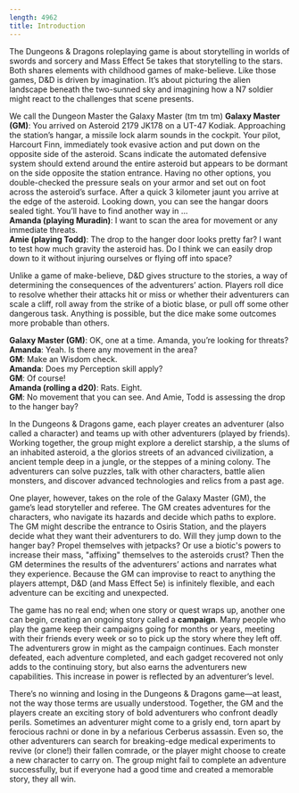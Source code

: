 ```yaml
---
length: 4962
title: Introduction
---
```

The Dungeons & Dragons roleplaying game is about storytelling in worlds of swords and sorcery and Mass Effect 5e
takes that storytelling to the stars. Both shares elements with childhood games of make-believe. Like those games,
D&D is driven by imagination. It’s about picturing the alien landscape beneath the two-sunned sky and imagining how a
N7 soldier might react to the challenges that scene presents.

<v-card><v-card-text>
<v-alert :value="true" type="info">
We call the Dungeon Master the Galaxy Master (tm tm tm)
</v-alert>
__Galaxy Master (GM)__: You arrived on Asteroid 2179 JK178 on a UT-47 Kodiak. Approaching the station’s hangar, a missile
lock alarm sounds in the cockpit. Your pilot, Harcourt Finn, immediately took evasive action and put down on the opposite
side of the asteroid. Scans indicate the automated defensive system should extend around the entire asteroid but appears
to be dormant on the side opposite the station entrance. Having no other options, you double-checked the pressure seals
on your armor and set out on foot across the asteroid’s surface. After a quick 3 kilometer jaunt you arrive at the edge
of the asteroid. Looking down, you can see the hangar doors sealed tight. You’ll have to find another way in …
\
__Amanda (playing Muradin)__: I want to scan the area for movement or any immediate threats.
\
__Amie (playing Todd)__: The drop to the hanger door looks pretty far? I want to test how much gravity the asteroid has.
Do I think we can easily drop down to it without injuring ourselves or flying off into space?
</v-card-text></v-card>

Unlike a game of make-believe, D&D gives structure to the stories, a way of determining the consequences of the adventurers’
action. Players roll dice to resolve whether their attacks hit or miss or whether their adventurers can scale a cliff,
roll away from the strike of a biotic blase, or pull off some other dangerous task. Anything is possible,
but the dice make some outcomes more probable than others.

<v-card><v-card-text>
__Galaxy Master (GM)__: OK, one at a time. Amanda, you’re looking for threats?
\
__Amanda__: Yeah. Is there any movement in the area?
\
__GM__: Make an Wisdom check.
\
__Amanda__: Does my Perception skill apply?
\
__GM__: Of course!
\
__Amanda (rolling a d20)__: Rats. Eight.
\
__GM__: No movement that you can see. And Amie, Todd is assessing the drop to the hanger bay?
</v-card-text></v-card>

In the Dungeons & Dragons game, each player creates an adventurer (also called a character) and teams up with other
adventurers (played by friends). Working together, the group might explore a derelict starship, a the slums of an inhabited asteroid,
a the glorios streets of an advanced civilization, a ancient temple deep in a jungle, or the steppes of a mining colony.
The adventurers can solve puzzles, talk with other characters, battle alien monsters, and discover advanced technologies
and relics from a past age.

One player, however, takes on the role of the Galaxy Master (GM), the game’s lead storyteller and referee. The GM creates
adventures for the characters, who navigate its hazards and decide which paths to explore. The GM might describe the
entrance to Osiris Station, and the players decide what they want their adventurers to do. Will they jump down to the hanger bay?
Propel themselves with jetpacks? Or use a biotic's powers to increase their mass, "affixing" themselves to the asteroids
crust? Then the GM determines the results of the adventurers’ actions and narrates what they experience. Because the GM
can improvise to react to anything the players attempt, D&D (and Mass Effect 5e) is infinitely flexible, and each
adventure can be exciting and unexpected.

The game has no real end; when one story or quest wraps up, another one can begin, creating an ongoing story called a
__campaign__. Many people who play the game keep their campaigns going for months or years, meeting with their friends
every week or so to pick up the story where they left off. The adventurers grow in might as the campaign continues. Each
monster defeated, each adventure completed, and each gadget recovered not only adds to the continuing story, but also
earns the adventurers new capabilities. This increase in power is reflected by an adventurer’s level.

There’s no winning and losing in the Dungeons & Dragons game—at least, not the way those terms are usually understood.
Together, the GM and the players create an exciting story of bold adventurers who confront deadly perils. Sometimes an
adventurer might come to a grisly end, torn apart by ferocious rachni or done in by a nefarious Cerberus assassin. Even so,
the other adventurers can search for breaking-edge medical experiments to revive (or clone!) their fallen comrade, or the
player might choose to create a new character to carry on. The group might fail to complete an adventure successfully,
but if everyone had a good time and created a memorable story, they all win.

<source-reference pages="2" source="basic"></source-reference>